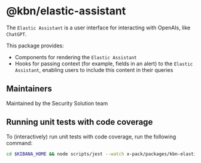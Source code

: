 # @kbn/elastic-assistant

The `Elastic Assistant` is a user interface for interacting with OpenAIs, like `ChatGPT`.

This package provides:

- Components for rendering the `Elastic Assistant`
- Hooks for passing context (for example, fields in an alert) to the `Elastic Assistant`, enabling users to include this content in their queries

## Maintainers

Maintained by the Security Solution team

## Running unit tests with code coverage

To (interactively) run unit tests with code coverage, run the following command:

```sh
cd $KIBANA_HOME && node scripts/jest --watch x-pack/packages/kbn-elastic-assistant --coverage
```
